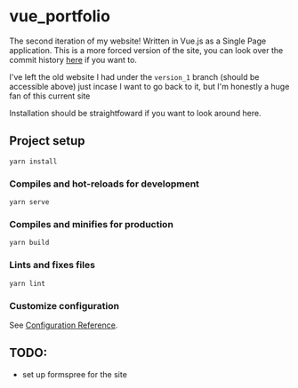 # vue_portfolio

The second iteration of my website! Written in Vue.js as a Single Page
application. This is a more forced version of the site, you can look over the
commit history [here]() if you want to.

I've left the old website I had under the ``version_1`` branch (should be
accessible above) just incase I want to go back to it, but I'm honestly a huge
fan of this current site

Installation should be straightfoward if you want to look around here. 

## Project setup
```
yarn install
```

### Compiles and hot-reloads for development
```
yarn serve
```

### Compiles and minifies for production
```
yarn build
```

### Lints and fixes files
```
yarn lint
```

### Customize configuration
See [Configuration Reference](https://cli.vuejs.org/config/).

## TODO: 
- set up formspree for the site
